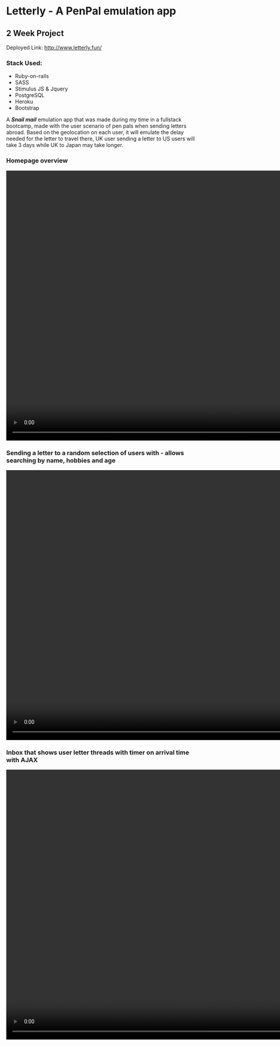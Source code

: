 
# Letterly - A PenPal emulation app 
## 2 Week Project

Deployed Link: http://www.letterly.fun/

### Stack Used: 
* Ruby-on-rails
* SASS
* Stimulus JS & Jquery
* PostgreSQL
* Heroku
* Bootstrap

A <em><b>Snail mail</b></em> emulation app that was made during my time in a fullstack bootcamp, made with the user scenario of pen pals when sending letters abroad. Based on the geolocation on each user, it will emulate the delay needed for the letter to travel there, UK user sending a letter to US users will take 3 days while UK to Japan may take longer.

### Homepage overview
<video width="1440" src="https://user-images.githubusercontent.com/12134641/159480953-d2e9b0f9-29c4-452e-be32-425261dd4341.mp4"></video>


### Sending a letter to a random selection of users with - allows searching by name, hobbies and age
<video width="1440" src="https://user-images.githubusercontent.com/12134641/159480462-191bd91e-1ea5-4945-a457-6ba1a2bbd990.mp4"></video>

### Inbox that shows user letter threads with timer on arrival time with AJAX
<video width="1440" src="https://user-images.githubusercontent.com/12134641/159480723-3ce16290-9908-4d4d-a1d7-f80b084626a5.mp4"></video>













